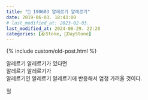 ```yaml
---
title: "🌱 190603 알레르기 알레르기"
date: 2019-06-03. 18:43:00
# last_modified_at: 2023-02-03.
last_modified_at: 2024-08-29. 22:20
categories: [🪨Stone, 🌱DayStone]
---
```


{% include custom/old-post.html %}

알레르기 알레르기가 있다면  
알레르기 알레르기가  
알레르기인 알레르기 알레르기에 반응해서 엄청 가려울 것이다.  

헐  
